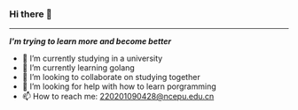 ### Hi there 👋
---
***I'm trying to learn more and become better***
- 🔭 I’m currently studying in a university
- 🌱 I’m currently learning golang
- 👯 I’m looking to collaborate on studying together
- 🤔 I’m looking for help with how to learn porgramming
- 📫 How to reach me: <220201090428@ncepu.edu.cn>
